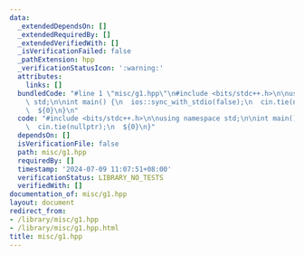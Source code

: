 ```yaml
---
data:
  _extendedDependsOn: []
  _extendedRequiredBy: []
  _extendedVerifiedWith: []
  _isVerificationFailed: false
  _pathExtension: hpp
  _verificationStatusIcon: ':warning:'
  attributes:
    links: []
  bundledCode: "#line 1 \"misc/g1.hpp\"\n#include <bits/stdc++.h>\n\nusing namespace\
    \ std;\n\nint main() {\n  ios::sync_with_stdio(false);\n  cin.tie(nullptr);\n\
    \  ${0}\n}\n"
  code: "#include <bits/stdc++.h>\n\nusing namespace std;\n\nint main() {\n  ios::sync_with_stdio(false);\n\
    \  cin.tie(nullptr);\n  ${0}\n}"
  dependsOn: []
  isVerificationFile: false
  path: misc/g1.hpp
  requiredBy: []
  timestamp: '2024-07-09 11:07:51+08:00'
  verificationStatus: LIBRARY_NO_TESTS
  verifiedWith: []
documentation_of: misc/g1.hpp
layout: document
redirect_from:
- /library/misc/g1.hpp
- /library/misc/g1.hpp.html
title: misc/g1.hpp
---
```

